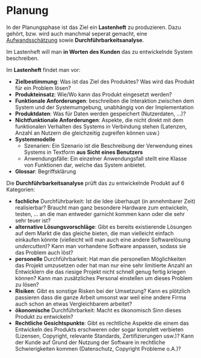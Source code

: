 # Planung

In der Planungsphase ist das Ziel ein **Lastenheft** zu produzieren. Dazu gehört, bzw. wird auch manchmal
seperat gemacht, eine [Aufwandsschätzung](/swt/aufwandsschätzung.md) sowie **Durchführbarkeitsanalyse**.


Im Lastenheft will man **in Worten des Kunden** das zu entwickelnde System beschreiben.

Im **Lastenheft** findet man vor:
- **Zielbestimmung**: Was ist das Ziel des Produktes? Was wird das Produkt für ein Problem lösen?
- **Produkteinsatz**: Wie/Wo kann das Produkt eingesetzt werden? 
- **Funktionale Anforderungen**: beschreiben die Interaktion zwischen dem System und der
  Systemumgebung, unabhängig von der Implementation
- **Produktdaten**: Was für Daten werden gespeichert (Nutzerdaten, ...)?
- **Nichtfunktionale Anforderungen**: Aspekte, die nicht direkt mit dem funktionalen Verhalten des
  Systems in Verbindung stehen (Latenzen, Anzahl an Nutzern die gleichzeitig zugreifen können usw.)
- **Systemmodelle**
  - Szenarien: Ein Szenario ist die Beschreibung der Verwendung eines Systems in Textform **aus
    Sicht eines Benutzers**
  - Anwendungsfälle: Ein einzelner Anwendungsfall stellt eine Klasse von Funktionen dar, welche
    das System anbietet.
- **Glossar**: Begriffsklärung


Die **Durchführbarkeitsanalyse** prüft das zu entwickelnde Produkt auf 6 Kategorien:
- **fachliche** Durchführbarkeit: Ist die Idee überhaupt (in annehmbarer Zeit) realisierbar?
  Braucht man ganz besondere Hardware zum entwickeln, testen, ... an die man entweder garnicht
  kommen kann oder die sehr sehr teuer ist?
- **alternative Lösungsvorschläge**: Gibt es bereits existierende Lösungen auf dem Markt die
  das gleiche bieten, die man vielleicht einfach einkaufen könnte (vielleicht will man auch
  eine andere Softwarelösung *undercutten*)? Kann man vorhandene Software anpassen, sodass sie
  das Problem auch löst?
- **personelle** Durchführbarkeit: Hat man die personellen Möglichkeiten das Projekt umzusetzen
  oder hat man nur eine sehr limitierte Anzahl an Entwicklern die das riesige Projekt nicht
  schnell genug fertig kriegen können? Kann man zusätzliches Personal einstellen um dieses Problem
  zu lösen?
- **Risiken**: Gibt es sonstige Risken bei der Umsetzung? Kann es plötzlich passieren dass die ganze
  Arbeit umsonst war weil eine andere Firma auch schon an etwas Vergleichbarem arbeitet?
- **ökonomische** Durchführbarkeit: Macht es ökonomisch Sinn dieses Produkt zu entwickeln?
- **Rechtliche Gesichtspunkte**: Gibt es rechtliche Aspekte die einem das Entwickeln des Produkts
  erschweren oder sogar komplett verbieten (Lizensen, Copyright, relevante Standards, Zertifizierungen
  usw.)? Kann der Kunde auf Grund der Nutzung der Software in rechtliche Schwierigkeiten kommen
  (Datenschutz, Copyright Probleme o.A.)?

